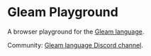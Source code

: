 # Gleam Playground

A browser playground for the [Gleam language](https://gleam.run/).

Community: [Gleam language Discord channel](https://discord.gg/b3ABPtJBtG).
